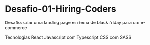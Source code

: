 # Desafio-01-Hiring-Coders

Desafio: criar uma landing page em tema de black friday para um e-commerce

Tecnologias
React
Javascript com Typescript
CSS com SASS
